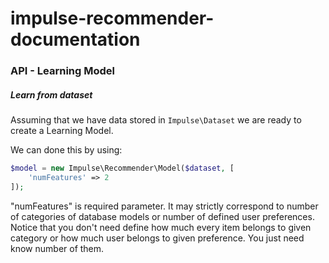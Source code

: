 # impulse-recommender-documentation

### API - Learning Model

##### Learn from dataset

Assuming that we have data stored in ```Impulse\Dataset``` we are ready to create a Learning Model.

We can done this by using:

```php
$model = new Impulse\Recommender\Model($dataset, [
    'numFeatures' => 2
]);
```

"numFeatures" is required parameter. It may strictly correspond to number of categories of database
models or number of defined user preferences. 
Notice that you don't need define how much every item belongs to
given category or how much user belongs to given preference. You just need know number of them.